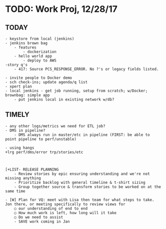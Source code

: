 # TODO: Work Proj, 12/28/17

## TODAY

    - keystore from local (jenkins)
    - jenkins brown bag
        - features 
            - dockerization
        - hello world app
            - deploy to AWS
    -story q's
        - 417: Source PCS_RESPONSE_ERROR. No ?'s or legacy fields listed.

    - invite people to Docker demo
    - sch check-ins; update agenda/q list
    - xpert plan
    - local jenkins - get job running, setup from scratch; w/Docker; brownbag: simple app
        - put jenkins local in existing network w/db?

## TIMELY

    - any other logs/metrics we need for ETL job?
    - DMS in pipeline?
        - DMS always run in master/etc in pipeline (FIRST: be able to point pipeline to perf/unstable)

    - using hangs
    +lrg perf/dms/error trp/stories/etc

    

    [+LIST- RELEASE PLANNING
        - Review stories by epic ensuring understanding and we're not missing anything
        - Prioritize backlog with general timeline & t-shirt sizing
        - Group together source & transform stories to be worked on at the same time

    - [W] Plan for VQ: meet with Lisa then team for what steps to take. Jon there, or meeting specifically to review views for 
        ○ our understanding of end to end
        ○ How much work is left, how long will it take
        ○ Do we need to assist
        - SAVE work coming in Jan
